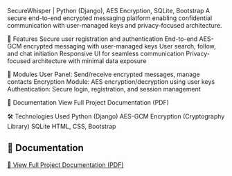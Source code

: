 SecureWhisper | Python (Django), AES Encryption, SQLite, Bootstrap
A secure end-to-end encrypted messaging platform enabling confidential communication with user-managed keys and privacy-focused architecture.

🌟 Features
Secure user registration and authentication
End-to-end AES-GCM encrypted messaging with user-managed keys
User search, follow, and chat initiation
Responsive UI for seamless communication
Privacy-focused architecture with minimal data exposure

📂 Modules
User Panel: Send/receive encrypted messages, manage contacts
Encryption Module: AES encryption/decryption using user keys
Authentication: Secure login, registration, and session management

📄 Documentation
View Full Project Documentation (PDF)

🛠 Technologies Used
Python (Django)
AES-GCM Encryption (Cryptography Library)
SQLite
HTML, CSS, Bootstrap

## 📄 Documentation  
[📄 View Full Project Documentation (PDF)](docs/SecureWhisper_Documentation.pdf)
